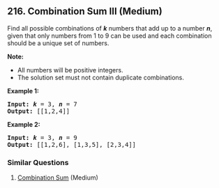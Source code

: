 <!--|This file generated by command(leetcode description); DO NOT EDIT.    |-->
<!--+----------------------------------------------------------------------+-->
<!--|@author    Openset <openset.wang@gmail.com>                           |-->
<!--|@link      https://github.com/openset                                 |-->
<!--|@home      https://github.com/openset/leetcode                        |-->
<!--+----------------------------------------------------------------------+-->

## 216. Combination Sum III (Medium)

<div>
<p>Find all possible combinations of <i><b>k</b></i> numbers that add up to a number <i><b>n</b></i>, given that only numbers from 1 to 9 can be used and each combination should be a unique set of numbers.</p>

<p><strong>Note:</strong></p>

<ul>
	<li>All numbers will be positive integers.</li>
	<li>The solution set must not contain duplicate combinations.</li>
</ul>

<p><strong>Example 1:</strong></p>

<pre>
<strong>Input:</strong> <i><b>k</b></i> = 3, <i><b>n</b></i> = 7
<strong>Output:</strong> [[1,2,4]]
</pre>

<p><strong>Example 2:</strong></p>

<pre>
<strong>Input:</strong> <i><b>k</b></i> = 3, <i><b>n</b></i> = 9
<strong>Output:</strong> [[1,2,6], [1,3,5], [2,3,4]]
</pre>
</div>

### Similar Questions
  1. [Combination Sum](https://github.com/openset/leetcode/tree/master/solution/combination-sum) (Medium)
